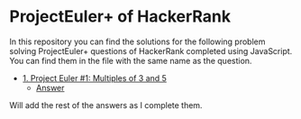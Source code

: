 # ProjectEuler+ of HackerRank
In this repository you can find the solutions for the following problem solving ProjectEuler+ questions of HackerRank completed using JavaScript. You can find them in the file with the same name as the question.

- [1. Project Euler #1: Multiples of 3 and 5](https://www.hackerrank.com/contests/projecteuler/challenges/euler001/problem?isFullScreen=true)
  - [Answer](https://github.com/Achintha444/projecteuler-_javascript/blob/main/1-euler001.js)

Will add the rest of the answers as I complete them.
